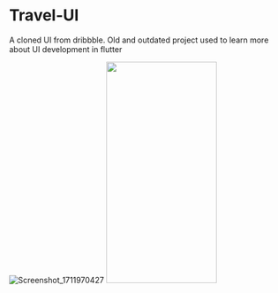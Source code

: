 # Travel-UI
A cloned UI from dribbble. Old and outdated project used to learn more about UI development in flutter

![Screenshot_1711970427](https://github.com/LavenderBridge/Travel-UI/assets/71207110/e4f30898-a912-44d4-a7aa-1c8d97e750a8)
<img src="https://github.com/LavenderBridge/Travel-UI/assets/71207110/e4f30898-a912-44d4-a7aa-1c8d97e750a8" width="200" height="400"/>
